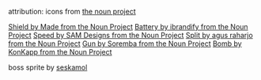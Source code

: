 attribution:
icons from [the noun project](https://thenounproject.com)

[Shield by Made from the Noun Project](https://thenounproject.com/search/?q=shield&i=1097213)
[Battery by ibrandify from the Noun Project](https://thenounproject.com/search/?q=battery&i=3942171)
[Speed by SAM Designs from the Noun Project](https://thenounproject.com/search/?q=speed&i=4195225)
[Split by agus raharjo from the Noun Project](https://thenounproject.com/search/?q=split&i=3814919)
[Gun by Soremba from the Noun Project](https://thenounproject.com/search/?q=gun&i=3847565)
[Bomb by KonKapp from the Noun Project](https://thenounproject.com/search/?q=bomb&i=4340641)

boss sprite by [seskamol](https://www.instagram.com/seskamol/?hl=en)
